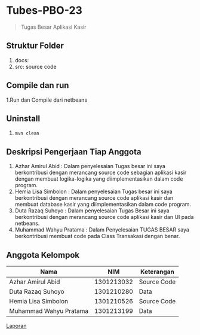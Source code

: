 # Tubes-PBO-23
> Tugas Besar Aplikasi Kasir 

## Struktur Folder
1. docs:
2. src: source code

## Compile dan run
1.Run dan Compile dari netbeans

## Uninstall
1. `mvn clean`

## Deskripsi Pengerjaan Tiap Anggota
1. Azhar Amirul Abid : Dalam penyelesaian Tugas besar ini saya berkontribusi dengan merancang source code sebagian aplikasi kasir dengan membuat logika-logika yang diimplementasikan dalam code program.
2. Hemia Lisa Simbolon : Dalam penyelesaian Tugas besar ini saya berkontribusi dengan merancang source code aplikasi kasir dan membuat database kasir yang diimplementasikan dalam code program.
3. Duta Razaq Suhoyo : Dalam penyelesaian Tugas Besar ini saya berkontribusi dengan merancang source code aplikasi kasir dan UI pada netbeans.
4. Muhammad Wahyu Pratama : Dalam Penyelesaian TUGAS BESAR saya berkontribusi membuat code pada Class Transakasi dengan benar.

## Anggota Kelompok
Nama | NIM | Keterangan
-|-|-
Azhar Amirul Abid | 1301213032 | Source Code 
Duta Razaq Suhoyo | 1301210280 | Data 
Hemia Lisa Simbolon | 1301210526 | Source Code
Muhammad Wahyu Pratama | 1301213199 | Data 

[Laporan](...)
